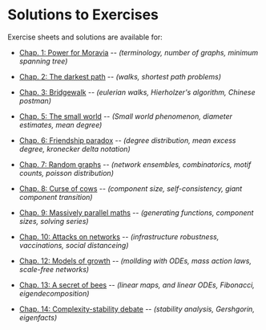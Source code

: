 # Solutions to Exercises

Exercise sheets and solutions are available for:
- [Chap. 1: Power for Moravia](pdf/chap01/README.md)  -- *(terminology, number of graphs, minimum spanning tree)*
- [Chap. 2: The darkest path](pdf/chap02/README.md)  -- *(walks, shortest path problems)*
- [Chap. 3: Bridgewalk](pdf/chap03/README.md)  -- *(eulerian walks, Hierholzer's algorithm, Chinese postman)*

- [Chap. 5: The small world](pdf/chap05/README.md)  -- *(Small world phenomenon, diameter estimates, mean degree)*
- [Chap. 6: Friendship paradox](pdf/chap06/README.md)  -- *(degree distribution, mean excess degree, kronecker delta notation)*
- [Chap. 7: Random graphs](pdf/chap07/README.md)  -- *(network ensembles, combinatorics, motif counts, poisson distribution)*
- [Chap. 8: Curse of cows](pdf/chap08/README.md)  -- *(component size, self-consistency, giant component transition)*
- [Chap. 9: Massively parallel maths](pdf/chap09/README.md)  -- *(generating functions, component sizes, solving series)*
- [Chap. 10: Attacks on networks](pdf/chap10/README.md)  -- *(infrastructure robustness, vaccinations, social distanceing)*
  
- [Chap. 12: Models of growth](pdf/chap12/README.md)  -- *(mollding with ODEs, mass action laws, scale-free networks)*
- [Chap. 13: A secret of bees](pdf/chap13/README.md)  -- *(linear maps, and linear ODEs, Fibonacci, eigendecomposition)*
- [Chap. 14: Complexity-stability debate](pdf/chap14/README.md)  -- *(stability analysis, Gershgorin, eigenfacts)*
